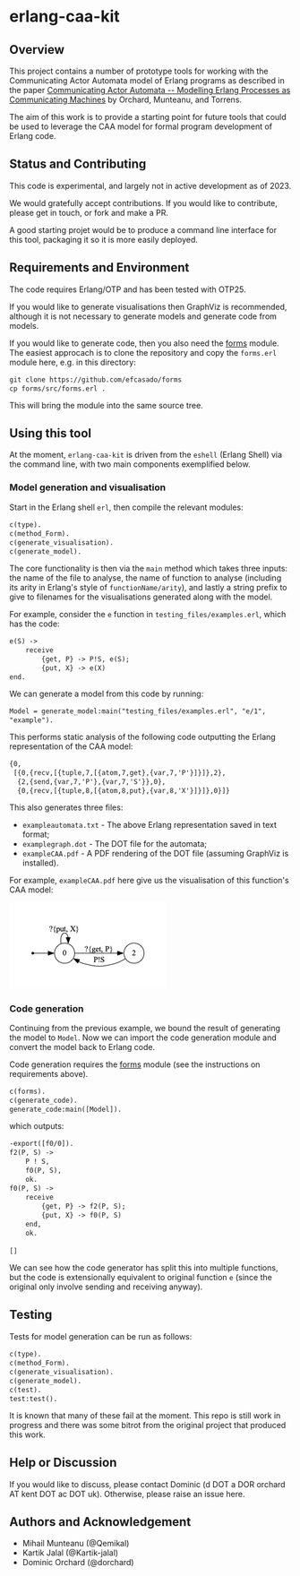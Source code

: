 # erlang-caa-kit

## Overview

This project contains a number of prototype tools for working with the Communicating Actor Automata model of Erlang programs as described
in the paper [Communicating Actor Automata -- Modelling Erlang Processes as Communicating Machines](https://arxiv.org/abs/2304.06395) by Orchard, Munteanu,
and Torrens.

The aim of this work is to provide a starting point for future tools
that could be used to leverage the CAA model for formal program development
of Erlang code.

## Status and Contributing

This code is experimental, and largely not in active development as of 2023.

We would gratefully accept contributions.
If you would like to contribute, please get in touch, or fork and make a PR.

A good starting projet would be to produce a command line interface for
this tool, packaging it so it is more easily deployed.

## Requirements and Environment

The code requires Erlang/OTP and has been tested with OTP25.

If you would like to generate visualisations then GraphViz is recommended,
although it is not necessary to generate models and generate code from
models.

If you would like to generate code, then you also need the [forms](https://github.com/efcasado/forms) module. The easiest approcach is to clone the repository and copy the `forms.erl` module here, e.g.
in this directory:

```
git clone https://github.com/efcasado/forms
cp forms/src/forms.erl .
```

This will bring the module into the same source tree.

## Using this tool

At the moment, `erlang-caa-kit` is driven from the `eshell` (Erlang Shell) via the command line, with two main components exemplified below.

### Model generation and visualisation

Start in the Erlang shell `erl`, then compile the relevant modules:

```
c(type).
c(method_Form).
c(generate_visualisation).
c(generate_model).
```

The core functionality is then via the
 `main` method which takes three inputs: the name of the file to
analyse, the name of function to analyse (including its arity
in Erlang's style of `functionName/arity`), and lastly a string prefix to give
to filenames for the visualisations generated along with the model.

For example, consider the `e` function in `testing_files/examples.erl`, which
has the code:

```
e(S) ->
    receive
        {get, P} -> P!S, e(S);
        {put, X} -> e(X)
end.
```

We can generate a model from this code by running:

```
Model = generate_model:main("testing_files/examples.erl", "e/1", "example").
```

This performs static analysis of the following code
outputting the Erlang representation of the CAA model:

```
{0,
 [{0,{recv,[{tuple,7,[{atom,7,get},{var,7,'P'}]}]},2},
  {2,{send,{var,7,'P'},{var,7,'S'}},0},
  {0,{recv,[{tuple,8,[{atom,8,put},{var,8,'X'}]}]},0}]}
```

This also generates three files:
- `exampleautomata.txt` - The above Erlang representation saved in text format;
- `examplegraph.dot` - The DOT file for the automata;
- `exampleCAA.pdf` - A PDF rendering of the DOT file (assuming GraphViz is installed).

For example, `exampleCAA.pdf` here give us the visualisation of this
function's CAA model:

![Example CAA](exampleCAA.png)

### Code generation

Continuing from the previous example, we bound the result of generating the model
to `Model`. Now we can import the code generation module and convert the model
back to Erlang code.

Code generation requires the [forms](https://github.com/efcasado/forms) module
(see the instructions on requirements above).


```
c(forms).
c(generate_code).
generate_code:main([Model]).
```

which outputs:

```
-export([f0/0]).
f2(P, S) ->
    P ! S,
    f0(P, S),
    ok.
f0(P, S) ->
    receive
        {get, P} -> f2(P, S);
        {put, X} -> f0(P, S)
    end,
    ok.

[]
```

We can see how the code generator has split this into multiple functions, but the code is extensionally equivalent to original function `e` (since the original only involve sending and receiving anyway).

## Testing

Tests for model generation can be run as follows:

```
c(type).
c(method_Form).
c(generate_visualisation).
c(generate_model).
c(test).
test:test().
```

It is known that many of these fail at the moment. This repo is still work in progress
and there was some bitrot from the original project that produced this work.

## Help or Discussion

If you would like to discuss, please contact Dominic (d DOT a DOR orchard AT kent DOT ac DOT uk). Otherwise, please raise an issue here.

## Authors and Acknowledgement

- Mihail Munteanu (@Qemikal)
- Kartik Jalal (@Kartik-jalal)
- Dominic Orchard (@dorchard)
